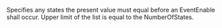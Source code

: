﻿Specifies any states the present value must equal before an EventEnable shall occur. Upper limit of the list is equal to the NumberOfStates.
